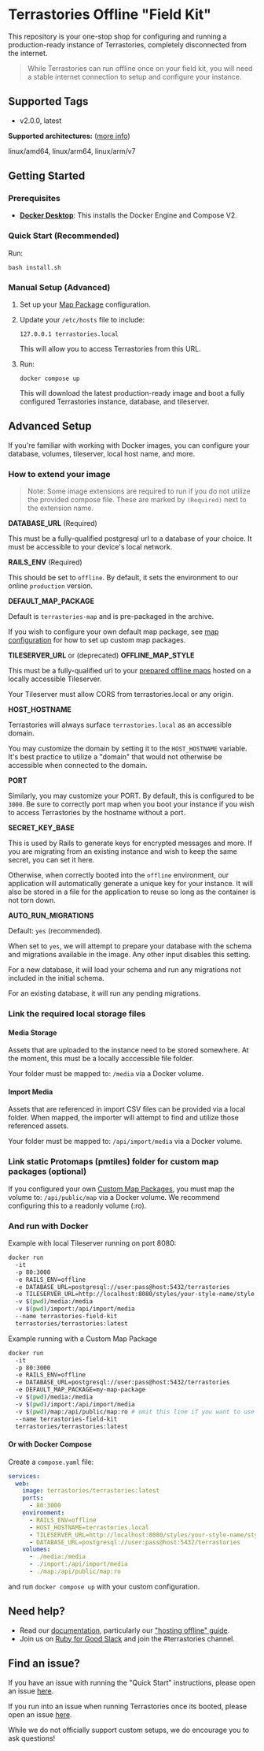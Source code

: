 # Terrastories Offline "Field Kit"

This repository is your one-stop shop for configuring and running a production-ready instance of Terrastories, completely disconnected from the internet.

> While Terrastories can run offline once on your field kit, you will need a stable internet connection to setup and configure your instance.

## Supported Tags

- v2.0.0, latest

**Supported architectures:** ([more info](https://github.com/docker-library/official-images#architectures-other-than-amd64))

linux/amd64, linux/arm64, linux/arm/v7

## Getting Started

### Prerequisites

- [**Docker Desktop**](https://docs.docker.com/desktop/install/linux-install/): This installs the Docker Engine and Compose V2.

### Quick Start (Recommended)

Run:

```shell
bash install.sh
```

### Manual Setup (Advanced)

1. Set up your [Map Package](map/README.md) configuration.
1. Update your `/etc/hosts` file to include:

   ```
   127.0.0.1 terrastories.local
   ```

   This will allow you to access Terrastories from this URL.
1. Run:

   `docker compose up`

   This will download the latest production-ready image and boot a fully configured Terrastories instance, database, and tileserver.

## Advanced Setup

If you're familiar with working with Docker images, you can configure your database, volumes, tileserver, local host name, and more.

### How to extend your image

> Note: Some image extensions are required to run if you do not utilize the provided compose file. These are marked by `(Required)` next to the extension name.

**DATABASE_URL** (Required)

This must be a fully-qualified postgresql url to a database of your choice. It must be accessible to your device's local network.

**RAILS_ENV** (Required)

This should be set to `offline`. By default, it sets the environment to our online `production` version.

**DEFAULT_MAP_PACKAGE**

Default is `terrastories-map` and is pre-packaged in the archive.

If you wish to configure your own default map package, see [map configuration](map/README.md) for how to set up custom map packages.

**TILESERVER_URL** or (deprecated) **OFFLINE_MAP_STYLE**

This must be a fully-qualified url to your [prepared offline maps](https://docs.terrastories.app/setting-up-a-terrastories-server/preparing-offline-maps) hosted on a locally accessible Tileserver.

Your Tileserver must allow CORS from terrastories.local or any origin.

**HOST_HOSTNAME**

Terrastories will always surface `terrastories.local` as an accessible domain.

You may customize the domain by setting it to the `HOST_HOSTNAME` variable. It's best practice to utilize a "domain" that would not otherwise be accessible when connected to the domain.

**PORT**

Similarly, you may customize your PORT. By default, this is configured to be `3000`. Be sure to correctly port map when you boot your instance if you wish to access Terrastories by the hostname without a port.

**SECRET_KEY_BASE**

This is used by Rails to generate keys for encrypted messages and more. If you are migrating from an existing instance and wish to keep the same secret, you can set it here.

Otherwise, when correctly booted into the `offline` environment, our application will automatically generate a unique key for your instance. It will also be stored in a file for the application to reuse so long as the container is not torn down.

**AUTO_RUN_MIGRATIONS**

Default: `yes` (recommended).

When set to `yes`, we will attempt to prepare your database with the schema and migrations available in the image. Any other input disables this setting.

For a new database, it will load your schema and run any migrations not included in the initial schema.

For an existing database, it will run any pending migrations.

### Link the required local storage files

#### Media Storage

Assets that are uploaded to the instance need to be stored somewhere. At the moment, this must be a locally acccessible file folder.

Your folder must be mapped to: `/media` via a Docker volume.

#### Import Media

Assets that are referenced in import CSV files can be provided via a local folder. When mapped, the importer will attempt to find and utilize those referenced assets.

Your folder must be mapped to: `/api/import/media` via a Docker volume.

### Link static Protomaps (pmtiles) folder for custom map packages (optional)

If you configured your own [Custom Map Packages](map/README.md), you must map the volume to: `/api/public/map` via a Docker volume. We recommend configuring this to a readonly volume (:ro).

### And run with Docker

Example with local Tileserver running on port 8080:
```sh
docker run
  -it
  -p 80:3000
  -e RAILS_ENV=offline
  -e DATABASE_URL=postgresql://user:pass@host:5432/terrastories
  -e TILESERVER_URL=http://localhost:8080/styles/your-style-name/style.json
  -v $(pwd)/media:/media
  -v $(pwd)/import:/api/import/media
  --name terrastories-field-kit
  terrastories/terrastories:latest
```

Example running with a Custom Map Package
```sh
docker run
  -it
  -p 80:3000
  -e RAILS_ENV=offline
  -e DATABASE_URL=postgresql://user:pass@host:5432/terrastories
  -e DEFAULT_MAP_PACKAGE=my-map-package
  -v $(pwd)/media:/media
  -v $(pwd)/import:/api/import/media
  -v $(pwd)/map:/api/public/map:ro # omit this line if you want to use our pre-packaged style
  --name terrastories-field-kit
  terrastories/terrastories:latest
```

#### Or with Docker Compose

Create a `compose.yaml` file:

```yaml
services:
  web:
    image: terrastories/terrastories:latest
    ports:
      - 80:3000
    environment:
      - RAILS_ENV=offline
      - HOST_HOSTNAME=terrastories.local
      - TILESERVER_URL=http://localhost:8080/styles/your-style-name/style.json
      - DATABASE_URL=postgresql://user:pass@host:5432/terrastories
    volumes:
      - ./media:/media
      - ./import:/api/import/media
      - ./map:/api/public/map:ro
```

and run `docker compose up` with your custom configuration.

## Need help?

- Read our [documentation](https://docs.terrastories.app/), particularly our ["hosting offline" guide](https://docs.terrastories.app/setting-up-a-terrastories-server/hosting-environments/hosting-terrastories-offline-as-a-field-kit).
- Join us on [Ruby for Good Slack](https://rubyforgood.org/join-us) and join the #terrastories channel.

## Find an issue?

If you have an issue with running the "Quick Start" instructions, please open an issue [here](https://github.com/Terrastories/offline-field-kit/issues).

If you run into an issue when running Terrastories once its booted, please open an issue [here](https://github.com/Terrastories/terrastories/issues).

While we do not officially support custom setups, we do encourage you to ask questions!